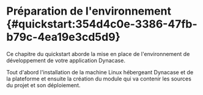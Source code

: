 # Préparation de l'environnement {#quickstart:354d4c0e-3386-47fb-b79c-4ea19e3cd5d9}

Ce chapitre du quickstart aborde la mise en place de l'environnement de développement de votre application Dynacase.  

Tout d'abord l'installation de la machine Linux hébergeant Dynacase et de la plateforme et ensuite la création du module qui va contenir les sources du projet et son déploiement.